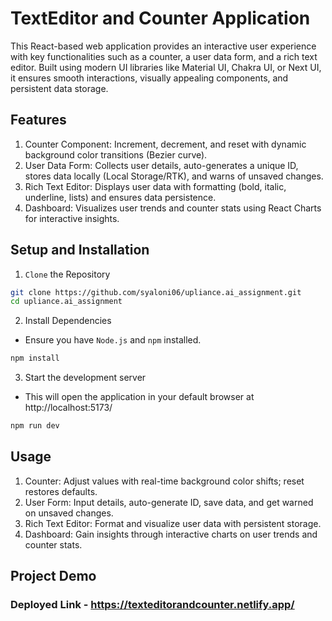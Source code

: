 # TextEditor and Counter Application
This React-based web application provides an interactive user experience with key functionalities such as a counter, a user data form, and a rich text editor. Built using modern UI libraries like Material UI, Chakra UI, or Next UI, it ensures smooth interactions, visually appealing components, and persistent data storage.
## Features
1. Counter Component: Increment, decrement, and reset with dynamic background color transitions (Bezier curve).
2. User Data Form: Collects user details, auto-generates a unique ID, stores data locally (Local Storage/RTK), and warns of unsaved changes.
3. Rich Text Editor: Displays user data with formatting (bold, italic, underline, lists) and ensures data persistence.
4. Dashboard: Visualizes user trends and counter stats using React Charts for interactive insights.
## Setup and Installation
1. `Clone` the Repository
``` bash
git clone https://github.com/syaloni06/upliance.ai_assignment.git
cd upliance.ai_assignment
```
2. Install Dependencies
- Ensure you have `Node.js` and `npm` installed.
``` bash
npm install
```
3. Start the development server
- This will open the application in your default browser at http://localhost:5173/
``` bash
npm run dev
```
## Usage
1. Counter: Adjust values with real-time background color shifts; reset restores defaults.
2. User Form: Input details, auto-generate ID, save data, and get warned on unsaved changes.
3. Rich Text Editor: Format and visualize user data with persistent storage.
4. Dashboard: Gain insights through interactive charts on user trends and counter stats.
## Project Demo
### Deployed Link - https://texteditorandcounter.netlify.app/